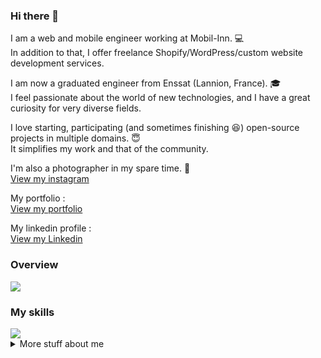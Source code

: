 ### Hi there 👋

I am a web and mobile engineer working at Mobil-Inn. 💻 \
In addition to that, I offer freelance Shopify/WordPress/custom website development services.

I am now a graduated engineer from Enssat (Lannion, France). 🎓 \
I feel passionate about the world of new technologies, and I have a great curiosity for very diverse fields.

I love starting, participating (and sometimes finishing 😆) open-source projects in multiple domains. 😇 \
It simplifies my work and that of the community.

I'm also a photographer in my spare time. 📸 \
[View my instagram](https://www.instagram.com/tony.chouteau/)

My portfolio : \
[View my portfolio](https://www.tonychouteau.fr)

My linkedin profile : \
[View my Linkedin](https://www.linkedin.com/in/tony-chouteau/)

### Overview

<a href="https://github.com/anuraghazra/github-readme-stats">
  <img align="center" src="https://readme-stats.jonas-bernard.dev/api?username=tonychouteau&count_private=true&show_icons=true" />
</a>

### My skills

<a href="https://github.com/anuraghazra/convoychat">
  <img align="center" src="https://readme-stats.jonas-bernard.dev/api/top-langs/?username=tonychouteau&layout=compact&langs_count=8&hide=TeX,Jupyter%20Notebook,Processing" />
</a>

<br/>

<details>
<summary>
  More stuff about me
</summary>

  
## Web developpement

- HTML
- CSS
- Javascript

- React
- Vue.js
- Angular.js

## Other languages

- Python
- Java
- Go

- Liquid (Shopify)
- Lua (Game/Modding)

## Database

- MySQL
- PostgreSQL
- Oracle SQL

- MongoDB

## Data file format

- JSON
- CSV
- XLS

</details>

<!--
**TonyChouteau/tonychouteau** is a ✨ _special_ ✨ repository because its `README.md` (this file) appears on your GitHub profile.

Here are some ideas to get you started:

- 🔭 I’m currently working on ...
- 🌱 I’m currently learning ...
- 👯 I’m looking to collaborate on ...
- 🤔 I’m looking for help with ...
- 💬 Ask me about ...
- 📫 How to reach me: ...
- 😄 Pronouns: ...
- ⚡ Fun fact: ...
-->
